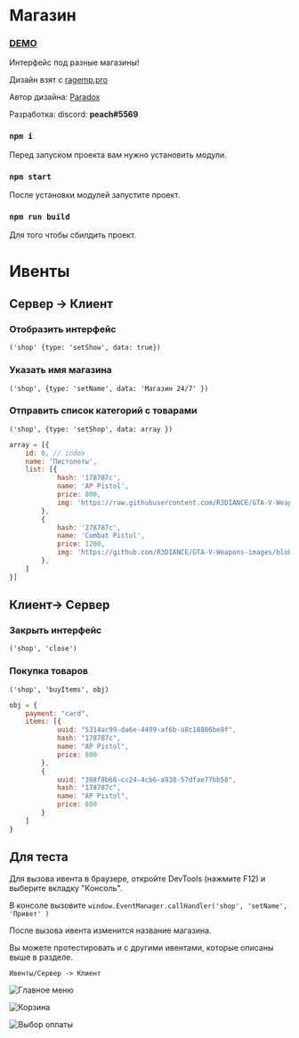
# Магазин

### [**DEMO**](https://nikakondr.github.io/shop/)

Интерфейс под разные магазины!

Дизайн взят с [ragemp.pro](https://ragemp.pro/)

Автор дизайна: [Paradox](https://ragemp.pro/members/paradox.3833/)

Разработка: discord: **peach#5569**
  

### `npm i` 

Перед запуском проекта вам нужно установить модули. 

### `npm start`  

После установки модулей запустите проект.

### `npm run build`  

Для того чтобы сбилдить проект.

# Ивенты

## Сервер -> Клиент

### Отобразить интерфейс
``('shop' {type: 'setShow', data: true})``

### Указать имя магазина
``('shop', {type: 'setName', data: 'Магазин 24/7' })``

### Отправить список категорий с товарами
``('shop', {type: 'setShop', data: array })``

```js
array = [{
    id: 0, // index
    name: 'Пистолеты',
    list: [{
            hash: '178787c',
            name: 'AP Pistol',
            price: 800,
            img: 'https://raw.githubusercontent.com/R3DIANCE/GTA-V-Weapons-images/master/Pistols/AP%20Pistol.png'
        },
        {
            hash: '278787c',
            name: 'Combat Pistol',
            price: 1200,
            img: 'https://github.com/R3DIANCE/GTA-V-Weapons-images/blob/master/Pistols/Combat%20Pistol.png?raw=true'
        },
    ]
}]

```

## Клиент-> Сервер 

### Закрыть интерфейс
``('shop', 'close')``

### Покупка товаров
``('shop', 'buyItems', obj)``

```js
obj = {
    payment: "card",
    items: [{
            uuid: "5314ac99-da6e-4499-af6b-a8c18806be8f",
            hash: "178787c",
            name: "AP Pistol",
            price: 800
        },
        {
            uuid: "308f8b66-cc24-4cb6-a938-57dfae77bb58",
            hash: "178787c",
            name: "AP Pistol",
            price: 800
        }
    ]
}
```

## Для теста

Для вызова ивента в браузере, откройте DevTools (нажмите F12) и выберите вкладку "Консоль".

В консоле вызовите ``window.EventManager.callHandler('shop', 'setName', 'Привет' )``

После вызова ивента изменится название магазина.

Вы можете протестировать и с другими ивентами, которые описаны выше в разделе.

`Ивенты/Сервер -> Клиент`



![Главное меню](https://cdn.discordapp.com/attachments/639420321677443073/996803148570177576/unknown.png)

![Корзина](https://cdn.discordapp.com/attachments/639420321677443073/996803216375291954/unknown.png)

![Выбор оплаты](https://cdn.discordapp.com/attachments/639420321677443073/996803247383781466/unknown.png)

